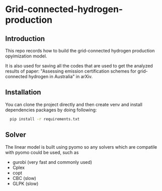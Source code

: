 # Grid-connected-hydrogen-production

## Introduction

This repo records how to build the grid-connected hydrogen production opyimization model.

It is also used for saving all the codes that are used to get the analyzed results of paper:
"Assessing emission certification schemes for grid-connected hydrogen in Australia" in arXiv.

## Installation

You can clone the project directly and then create venv and install dependencies packages by doing following:

```sh
  pip install -r requirements.txt
```

<script>
  function copyToClipboard() {
    var copyText = document.getElementById("copyText");
    copyText.select();
    copyText.setSelectionRange(0, 99999); // For mobile devices
    document.execCommand("copy");
    alert("Copied the text: " + copyText.value);
  }
</script>

## Solver

The linear model is built using pyomo so any solvers which are compatile with pyomo could be used, such as

- gurobi (very fast and commonly used)
- Cplex
- copt
- CBC  (slow)
- GLPK (slow)
